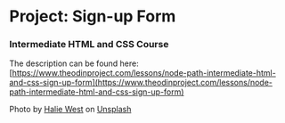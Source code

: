 # Project: Sign-up Form
### Intermediate HTML and CSS Course
The description can be found here: [https://www.theodinproject.com/lessons/node-path-intermediate-html-and-css-sign-up-form](https://www.theodinproject.com/lessons/node-path-intermediate-html-and-css-sign-up-form)

Photo by <a href="https://unsplash.com/@haliewestphoto?utm_content=creditCopyText&utm_medium=referral&utm_source=unsplash">Halie West</a> on <a href="https://unsplash.com/photos/green-and-brown-trees-under-blue-sky-during-daytime-bTzpau9mKT4?utm_content=creditCopyText&utm_medium=referral&utm_source=unsplash">Unsplash</a>